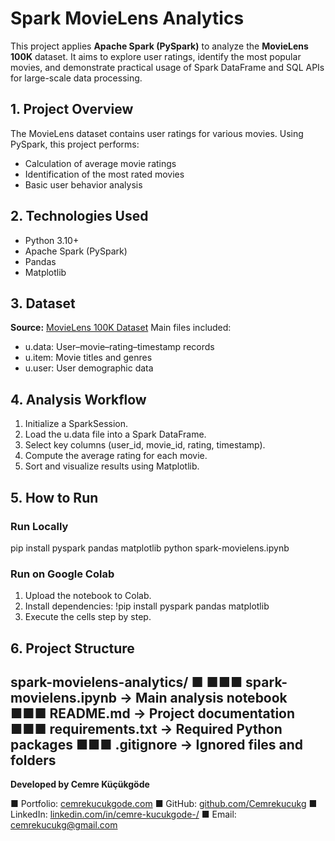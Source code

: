 # Spark MovieLens Analytics
This project applies **Apache Spark (PySpark)** to analyze the **MovieLens 100K** dataset.
It aims to explore user ratings, identify the most popular movies, and demonstrate practical usage
of Spark DataFrame and SQL APIs for large-scale data processing.
## 1. Project Overview
The MovieLens dataset contains user ratings for various movies.
Using PySpark, this project performs:
- Calculation of average movie ratings
- Identification of the most rated movies
- Basic user behavior analysis
## 2. Technologies Used
- Python 3.10+
- Apache Spark (PySpark)
- Pandas
- Matplotlib
## 3. Dataset
**Source:** [MovieLens 100K Dataset](https://grouplens.org/datasets/movielens/100k/)
Main files included:
- u.data: User–movie–rating–timestamp records
- u.item: Movie titles and genres
- u.user: User demographic data
## 4. Analysis Workflow
1. Initialize a SparkSession.
2. Load the u.data file into a Spark DataFrame.
3. Select key columns (user_id, movie_id, rating, timestamp).
4. Compute the average rating for each movie.
5. Sort and visualize results using Matplotlib.
## 5. How to Run
### Run Locally
pip install pyspark pandas matplotlib
python spark-movielens.ipynb
### Run on Google Colab
1. Upload the notebook to Colab.
2. Install dependencies:
!pip install pyspark pandas matplotlib
3. Execute the cells step by step.
## 6. Project Structure
spark-movielens-analytics/
■
■■■ spark-movielens.ipynb → Main analysis notebook
■■■ README.md → Project documentation
■■■ requirements.txt → Required Python packages
■■■ .gitignore → Ignored files and folders
---
**Developed by Cemre Küçükgöde**

■ Portfolio: [cemrekucukgode.com](https://cemrekucukgode.com)
■ GitHub: [github.com/Cemrekucukg](https://github.com/Cemrekucukg)
■ LinkedIn: [linkedin.com/in/cemre-kucukgode-/](https://www.linkedin.com/in/cemre-kucukgode-/)
■ Email: cemrekucukg@gmail.com
